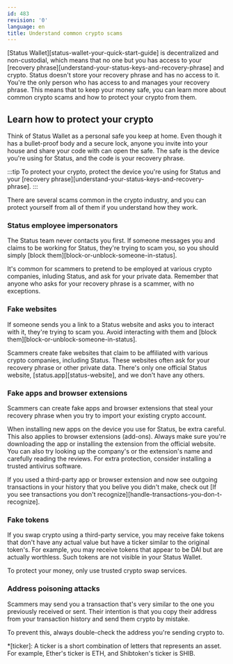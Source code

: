 ```yaml
---
id: 483
revision: '0'
language: en
title: Understand common crypto scams
---
```


[Status Wallet][status-wallet-your-quick-start-guide] is decentralized and non-custodial, which means that no one but you has access to your [recovery phrase][understand-your-status-keys-and-recovery-phrase] and crypto. Status doesn't store your recovery phrase and has no access to it. You're the only person who has access to and manages your recovery phrase. This means that to keep your money safe, you can learn more about common crypto scams and how to protect your crypto from them.

## Learn how to protect your crypto

Think of Status Wallet as a personal safe you keep at home. Even though it has a bullet-proof body and a secure lock, anyone you invite into your house and share your code with can open the safe. The safe is the device you're using for Status, and the code is your recovery phrase.

:::tip
To protect your crypto, protect the device you're using for Status and your [recovery phrase][understand-your-status-keys-and-recovery-phrase].
:::

There are several scams common in the crypto industry, and you can protect yourself from all of them if you understand how they work.

### Status employee impersonators

The Status team never contacts you first. If someone messages you and claims to be working for Status, they're trying to scam you, so you should simply [block them][block-or-unblock-someone-in-status].

It's common for scammers to pretend to be employed at various crypto companies, inluding Status, and ask for your private data. Remember that anyone who asks for your recovery phrase is a scammer, with no exceptions.

### Fake websites

If someone sends you a link to a Status website and asks you to interact with it, they're trying to scam you. Avoid interacting with them and [block them][block-or-unblock-someone-in-status].

Scammers create fake websites that claim to be affiliated with various crypto companies, including Status. These websites often ask for your recovery phrase or other private data. There's only one official Status website, [status.app][status-website], and we don't have any others.

### Fake apps and browser extensions

Scammers can create fake apps and browser extensions that steal your recovery phrase when you try to import your existing crypto account.

When installing new apps on the device you use for Status, be extra careful. This also applies to browser extensions (add-ons). Always make sure you're downloading the app or installing the extension from the official website. You can also try looking up the company's or the extension's name and carefully reading the reviews. For extra protection, consider installing a trusted antivirus software.

If you used a third-party app or browser extension and now see outgoing transactions in your history that you belive you didn't make, check out [If you see transactions you don't recognize][handle-transactions-you-don-t-recognize].

### Fake tokens

If you swap crypto using a third-party service, you may receive fake tokens that don't have any actual value but have a ticker similar to the original token's. For example, you may receive tokens that appear to be DAI but are actually worthless. Such tokens are not visible in your Status Wallet.

To protect your money, only use trusted crypto swap services.

### Address poisoning attacks

Scammers may send you a transaction that's very similar to the one you previously received or sent. Their intention is that you copy their address from your transaction history and send them crypto by mistake.

To prevent this, always double-check the address you're sending crypto to.

\*[ticker]: A ticker is a short combination of letters that represents an asset. For example, Ether's ticker is ETH, and Shibtoken's ticker is SHIB.
